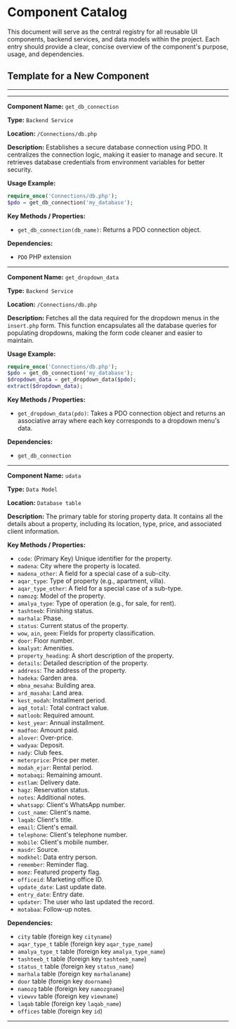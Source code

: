 # Component Catalog

This document will serve as the central registry for all reusable UI components, backend services, and data models within the project. Each entry should provide a clear, concise overview of the component's purpose, usage, and dependencies.

## Template for a New Component

---

---

**Component Name:** `get_db_connection`

**Type:** `Backend Service`

**Location:** `/Connections/db.php`

**Description:**
Establishes a secure database connection using PDO. It centralizes the connection logic, making it easier to manage and secure. It retrieves database credentials from environment variables for better security.

**Usage Example:**
```php
require_once('Connections/db.php');
$pdo = get_db_connection('my_database');
```

**Key Methods / Properties:**
- `get_db_connection(db_name)`: Returns a PDO connection object.

**Dependencies:**
- `PDO` PHP extension

---

**Component Name:** `get_dropdown_data`

**Type:** `Backend Service`

**Location:** `/Connections/db.php`

**Description:**
Fetches all the data required for the dropdown menus in the `insert.php` form. This function encapsulates all the database queries for populating dropdowns, making the form code cleaner and easier to maintain.

**Usage Example:**
```php
require_once('Connections/db.php');
$pdo = get_db_connection('my_database');
$dropdown_data = get_dropdown_data($pdo);
extract($dropdown_data);
```

**Key Methods / Properties:**
- `get_dropdown_data(pdo)`: Takes a PDO connection object and returns an associative array where each key corresponds to a dropdown menu's data.

**Dependencies:**
- `get_db_connection`

---

**Component Name:** `udata`

**Type:** `Data Model`

**Location:** `Database table`

**Description:**
The primary table for storing property data. It contains all the details about a property, including its location, type, price, and associated client information.

**Key Methods / Properties:**
- `code`: (Primary Key) Unique identifier for the property.
- `madena`: City where the property is located.
- `madena_other`: A field for a special case of a sub-city.
- `aqar_type`: Type of property (e.g., apartment, villa).
- `aqar_type_other`: A field for a special case of a sub-type.
- `namozg`: Model of the property.
- `amalya_type`: Type of operation (e.g., for sale, for rent).
- `tashteeb`: Finishing status.
- `marhala`: Phase.
- `status`: Current status of the property.
- `wow`, `ain`, `geem`: Fields for property classification.
- `door`: Floor number.
- `kmalyat`: Amenities.
- `property_heading`: A short description of the property.
- `details`: Detailed description of the property.
- `address`: The address of the property.
- `hadeka`: Garden area.
- `mbna_mesaha`: Building area.
- `ard_masaha`: Land area.
- `kest_modah`: Installment period.
- `aqd_total`: Total contract value.
- `matloob`: Required amount.
- `kest_year`: Annual installment.
- `madfoo`: Amount paid.
- `alover`: Over-price.
- `wadyaa`: Deposit.
- `nady`: Club fees.
- `meterprice`: Price per meter.
- `modah_ejar`: Rental period.
- `motabaqi`: Remaining amount.
- `estlam`: Delivery date.
- `hagz`: Reservation status.
- `notes`: Additional notes.
- `whatsapp`: Client's WhatsApp number.
- `cust_name`: Client's name.
- `laqab`: Client's title.
- `email`: Client's email.
- `telephone`: Client's telephone number.
- `mobile`: Client's mobile number.
- `masdr`: Source.
- `modkhel`: Data entry person.
- `remember`: Reminder flag.
- `momz`: Featured property flag.
- `officeid`: Marketing office ID.
- `update_date`: Last update date.
- `entry_date`: Entry date.
- `updater`: The user who last updated the record.
- `motabaa`: Follow-up notes.

**Dependencies:**
- `city` table (foreign key `cityname`)
- `aqar_type_t` table (foreign key `aqar_type_name`)
- `amalya_type_t` table (foreign key `amalya_type_name`)
- `tashteeb_t` table (foreign key `tashteeb_name`)
- `status_t` table (foreign key `status_name`)
- `marhala` table (foreign key `marhalaname`)
- `door` table (foreign key `doorname`)
- `namozg` table (foreign key `namozgname`)
- `viewvv` table (foreign key `viewname`)
- `laqab` table (foreign key `laqab_name`)
- `offices` table (foreign key `id`)

---
